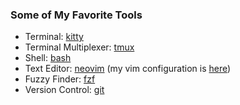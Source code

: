### Some of My Favorite Tools
* Terminal: [kitty](https://sw.kovidgoyal.net/kitty/)
* Terminal Multiplexer: [tmux](https://github.com/tmux/tmux)
* Shell: [bash](https://www.gnu.org/software/bash/)
* Text Editor: [neovim](https://neovim.io/) (my vim configuration is [here](https://github.com/Asheq/vim-config))
* Fuzzy Finder: [fzf](https://github.com/junegunn/fzf)
* Version Control: [git](https://git-scm.com/)

